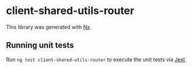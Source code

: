 # client-shared-utils-router

This library was generated with [Nx](https://nx.dev).

## Running unit tests

Run `ng test client-shared-utils-router` to execute the unit tests via [Jest](https://jestjs.io).
